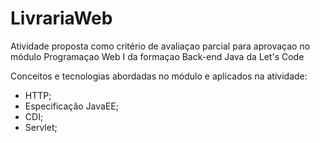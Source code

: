 # LivrariaWeb

Atividade proposta como critério de avaliaçao parcial para aprovaçao no módulo Programaçao Web I da formaçao Back-end Java da Let's Code



Conceitos e tecnologias abordadas no módulo e aplicados na atividade:
- HTTP;
- Especificação JavaEE;
- CDI;
- Servlet;
